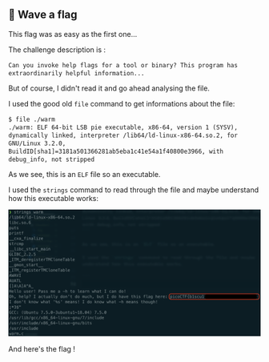 ## 🌊 Wave a flag
This flag was as easy as the first one...

The challenge description is :

```
Can you invoke help flags for a tool or binary? This program has extraordinarily helpful information...
```

But of course, I didn't read it and go ahead analysing the file.

I used the good old `file` command to get informations about the file:

```
$ file ./warm
./warm: ELF 64-bit LSB pie executable, x86-64, version 1 (SYSV), dynamically linked, interpreter /lib64/ld-linux-x86-64.so.2, for GNU/Linux 3.2.0, BuildID[sha1]=3181a501366281ab5eba1c41e54a1f40800e3966, with debug_info, not stripped
```

As we see, this is an `ELF` file so an executable. 

I used the `strings` command to read through the file and maybe understand how this executable works:

![string command output and the flag in clear text.](https://github.com/smoothwastaken/picoCTF-Personnal-Walkthroughs/blob/master/General-Skills/Wave%20a%20flag/strings-command.png?raw=true)

And here's the flag !